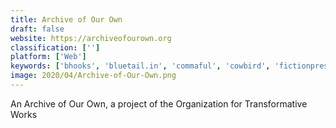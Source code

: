 ```yaml
---
title: Archive of Our Own
draft: false 
website: https://archiveofourown.org
classification: ['']
platform: ['Web']
keywords: ['bhooks', 'bluetail.in', 'commaful', 'cowbird', 'fictionpress', 'forgefiction', 'little_bird_tales', 'medium', 'my_storybook', 'nakedssl', 'penana', 'readitt', 'story_wars', 'storyjumper', 'storybird', 'storyboard_that', 'storytold', 'top_publications', 'unlimited_fan_fiction', 'wattpad']
image: 2020/04/Archive-of-Our-Own.png
---
```

An Archive of Our Own, a project of the
    Organization for Transformative Works